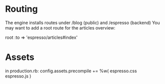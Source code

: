 
Routing
=======

The engine installs routes under /blog (public) and /espresso (backend)
You may want to add a root route for the articles overview:

root :to => 'espresso/articles#index'

Assets
======

in production.rb:
config.assets.precompile += %w( espresso.css espresso.js )
